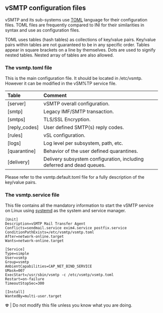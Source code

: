 ## vSMTP configuration files

vSMTP and its sub-systems use [TOML] language for their configuration files. TOML files are frequently compared to INI for their similarities in syntax and use as configuration files.

[TOML]: https://github.com/toml-lang/toml

TOML uses tables (hash tables) as collections of key/value pairs. Key/value pairs within tables are not guaranteed to be in any specific order. Tables appear in square brackets on a line by themselves. Dots are used to signify nested tables. Nested array of tables are also allowed.

### The vsmtp.toml file

This is the main configuration file. It should be located in /etc/vsmtp. However it can be modified in the vSM%TP service file.

| Table | Comment
| :--- | :---
| [server] | vSMTP overall configuration.
| [smtp] | Legacy IMF/SMTP transaction.
| [smtps] | TLS/SSL Encryption.
| [reply_codes] | User defined SMTP(s) reply codes.
| [rules] | vSL configuration.
| [logs] | Log level per subsystem, path, etc.
| [quarantine] | Behavior of the user defined quarantines.
| [delivery] | Delivery subsystem configuration, including deferred and dead queues.

Please refer to the vsmtp.default.toml file for a fully description of the key/value pairs.

### The vsmtp.service file

This file contains all the mandatory information to start the vSMTP service on Linux using [systemd] as the system and service manager.

[systemd]: https://freedesktop.org/wiki/Software/systemd/

```shell
[Unit]
Description=vSMTP Mail Transfer Agent
Conflicts=sendmail.service exim4.service postfix.service 
ConditionPathExists=/etc/vsmtp/vsmtp.toml
After=network-online.target 
Wants=network-online.target

[Service]
Type=simple
User=vsmtp
Group=vsmtp
AmbientCapabilities=CAP_NET_BIND_SERVICE
UMask=007
ExecStart=/usr/sbin/vsmtp -c /etc/vsmtp/vsmtp.toml
Restart=on-failure
TimeoutStopSec=300

[Install]
WantedBy=multi-user.target
```

&#9762; | Do not modify this file unless you know what you are doing.
